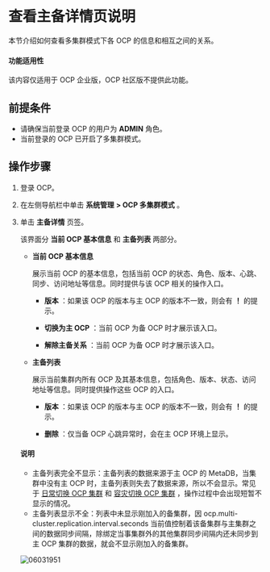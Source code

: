 # 查看主备详情页说明

本节介绍如何查看多集群模式下各 OCP 的信息和相互之间的关系。

<main id="notice" type='notice'>
<h4>功能适用性</h4>
<p>该内容仅适用于 OCP 企业版，OCP 社区版不提供此功能。</p>
</main>

## 前提条件

* 请确保当前登录 OCP 的用户为 **ADMIN** 角色。
* 当前登录的 OCP 已开启了多集群模式。

## 操作步骤

1. 登录 OCP。

2. 在左侧导航栏中单击 **系统管理** **\> OCP 多集群模式** 。

3. 单击 **主备详情** 页签。

   该界面分 **当前 OCP 基本信息** 和 **主备列表** 两部分。
   * **当前 OCP 基本信息**

     展示当前 OCP 的基本信息，包括当前 OCP 的状态、角色、版本、心跳、同步、访问地址等信息。同时提供与该 OCP 相关的操作入口。
     * **版本** ：如果该 OCP 的版本与主 OCP 的版本不一致，则会有 **！** 的提示。

     * **切换为主 OCP** ：当前 OCP 为备 OCP 时才展示该入口。

     * **解除主备关系** ：当前 OCP 为备 OCP 时才展示该入口。

   * **主备列表**

     展示当前集群内所有 OCP 及其基本信息，包括角色、版本、状态、访问地址等信息。同时提供操作这些 OCP 的入口。
     * **版本** ：如果该 OCP 的版本与主 OCP 的版本不一致，则会有 **！** 的提示。

     * **删除** ：仅当备 OCP 心跳异常时，会在主 OCP 环境上显示。

    <main id="notice" type='explain'>
    <h4>说明</h4>
    <ul>
    <li>主备列表完全不显示：主备列表的数据来源于主 OCP 的 MetaDB，当集群中没有主 OCP 时，主备列表则失去了数据来源，所以不会显示。常见于 <a href="500.switch-an-ocp-cluster-in-daily-maintenance.md">日常切换 OCP 集群</a> 和 <a href="600.switch-an-ocp-cluster-in-a-failover.md">容灾切换 OCP 集群</a> ，操作过程中会出现短暂不显示的情况。</li>
    <li>主备列表显示不全：列表中未显示刚加入的备集群，因 ocp.multi-cluster.replication.interval.seconds 当前值控制着该备集群与主集群之间的数据同步间隔，除绑定当事集群外的其他集群同步间隔内还未同步到主 OCP 集群的数据，就会不显示刚加入的备集群。</li>
    </ul>
    </main>

    ![06031951](https://help-static-aliyun-doc.aliyuncs.com/assets/img/zh-CN/9106772261/p280376.png)
